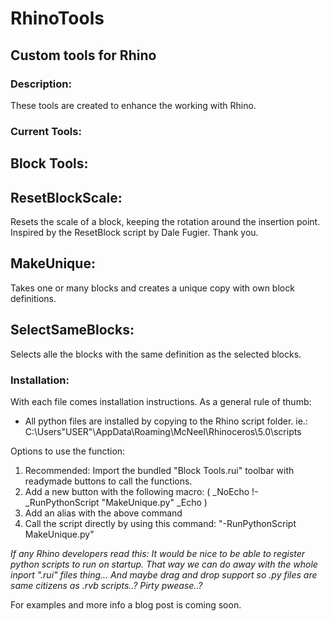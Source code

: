 # RhinoTools
## Custom tools for Rhino

### Description:
These tools are created to enhance the working with Rhino.

### Current Tools:

## Block Tools:

## ResetBlockScale:
Resets the scale of a block, keeping the rotation around the insertion point.
Inspired by the ResetBlock script by Dale Fugier. Thank you.

## MakeUnique:
Takes one or many blocks and creates a unique copy with own block definitions.

## SelectSameBlocks:
Selects alle the blocks with the same definition as the selected blocks.

### Installation:
With each file comes installation instructions.
As a general rule of thumb:
* All python files are installed by copying to the Rhino script folder. ie.: C:\Users\"USER"\AppData\Roaming\McNeel\Rhinoceros\5.0\scripts

Options to use the function:
1. Recommended: Import the bundled "Block Tools.rui" toolbar with readymade buttons to call the functions.
2. Add a new button with the following macro: ( _NoEcho !-_RunPythonScript "MakeUnique.py" _Echo )
3. Add an alias with the above command
3. Call the script directly by using this command: "-RunPythonScript MakeUnique.py"

_If any Rhino developers read this:
It would be nice to be able to register python scripts to run on startup. That way we can do away with the whole inport ".rui" files thing...
And maybe drag and drop support so .py files are same citizens as .rvb scripts..? Pirty pwease..?_

For examples and more info a blog post is coming soon.


